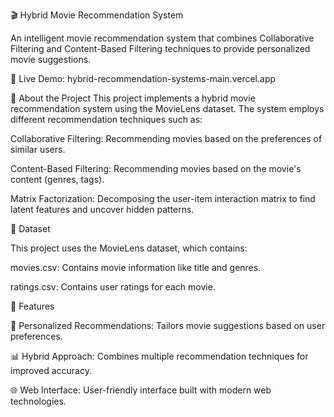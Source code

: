 🎬 Hybrid Movie Recommendation System

An intelligent movie recommendation system that combines Collaborative Filtering and Content-Based Filtering techniques to provide personalized movie suggestions.

🔗 Live Demo: hybrid-recommendation-systems-main.vercel.app


🧠 About the Project
This project implements a hybrid movie recommendation system using the MovieLens dataset. The system employs different recommendation techniques such as:

Collaborative Filtering: Recommending movies based on the preferences of similar users.

Content-Based Filtering: Recommending movies based on the movie's content (genres, tags).

Matrix Factorization: Decomposing the user-item interaction matrix to find latent features and uncover hidden patterns.

📂 Dataset

This project uses the MovieLens dataset, which contains:

movies.csv: Contains movie information like title and genres.

ratings.csv: Contains user ratings for each movie.

🚀 Features

🎯 Personalized Recommendations: Tailors movie suggestions based on user preferences.

📊 Hybrid Approach: Combines multiple recommendation techniques for improved accuracy.

🌐 Web Interface: User-friendly interface built with modern web technologies.
